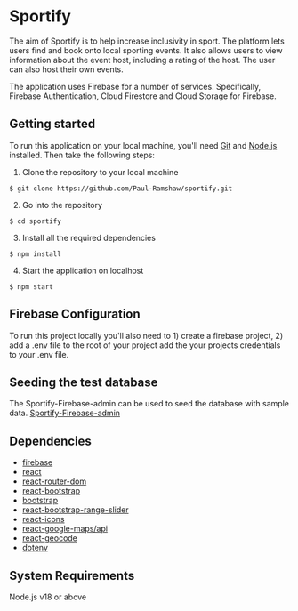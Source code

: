 # Sportify

The aim of Sportify is to help increase inclusivity in sport.  The platform lets users find and book onto local sporting events.  It also allows users to view information about the event host, including a rating of the host.  The user can also host their own events.  

The application uses Firebase for a number of services.  Specifically, Firebase Authentication, Cloud Firestore and Cloud Storage for Firebase.  

## Getting started

To run this application on your local machine, you'll need [Git](https://git-scm.com/) and [Node.js](https://nodejs.org/en/download/) installed. Then take the following steps:

1. Clone the repository to your local machine

```
$ git clone https://github.com/Paul-Ramshaw/sportify.git
```

2. Go into the repository

```
$ cd sportify
```

3. Install all the required dependencies

```
$ npm install
```

4. Start the application on localhost

```
$ npm start
```

## Firebase Configuration

To run this project locally you'll also need to 1) create a firebase project, 2) add a .env file to the root of your project add the your projects credentials to your .env file.  


## Seeding the test database

The Sportify-Firebase-admin can be used to seed the database with sample data.
[Sportify-Firebase-admin](https://github.com/Paul-Ramshaw/Sportify-Firebase-Admin)



## Dependencies

- [firebase](https://www.npmjs.com/package/firebase)
- [react](https://reactjs.org/)
- [react-router-dom](https://v5.reactrouter.com/web/guides/quick-start)
- [react-bootstrap](https://react-bootstrap.github.io/)
- [bootstrap](https://getbootstrap.com/)
- [react-bootstrap-range-slider](https://www.npmjs.com/package/react-bootstrap-range-slider)
- [react-icons](https://fontawesome.com/)
- [react-google-maps/api](https://www.npmjs.com/package/@react-google-maps/api)
- [react-geocode](https://www.npmjs.com/package/react-geocode)
- [dotenv](https://www.npmjs.com/package/dotenv)


## System Requirements

Node.js v18 or above<br>

